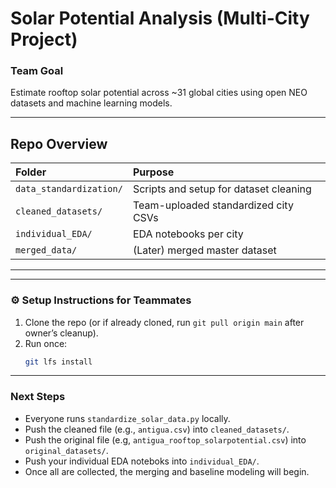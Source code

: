 # Solar Potential Analysis (Multi-City Project)

### Team Goal
Estimate rooftop solar potential across ~31 global cities using open NEO datasets and machine learning models.

---

## Repo Overview
| Folder | Purpose |
|:--|:--|
| `data_standardization/` | Scripts and setup for dataset cleaning |
| `cleaned_datasets/` | Team-uploaded standardized city CSVs |
| `individual_EDA/` | EDA notebooks per city |
| `merged_data/` | (Later) merged master dataset |

---
---

### ⚙️ Setup Instructions for Teammates

1. Clone the repo (or if already cloned, run `git pull origin main` after owner’s cleanup).
2. Run once:
   ```bash
   git lfs install
---

### Next Steps
- Everyone runs `standardize_solar_data.py` locally.
- Push the cleaned file (e.g., `antigua.csv`) into `cleaned_datasets/`.
- Push the original file (e.g, `antigua_rooftop_solarpotential.csv`) into `original_datasets/`.
- Push your individual EDA noteboks into `individual_EDA/`.
- Once all are collected, the merging and baseline modeling will begin.
